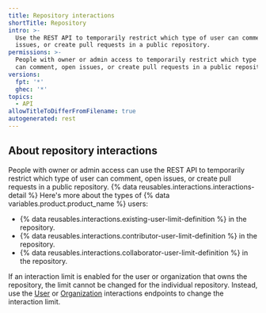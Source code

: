 ```yaml
---
title: Repository interactions
shortTitle: Repository
intro: >-
  Use the REST API to temporarily restrict which type of user can comment, open
  issues, or create pull requests in a public repository.
permissions: >-
  People with owner or admin access to temporarily restrict which type of user
  can comment, open issues, or create pull requests in a public repository.
versions:
  fpt: '*'
  ghec: '*'
topics:
  - API
allowTitleToDifferFromFilename: true
autogenerated: rest
---
```


## About repository interactions

People with owner or admin access can use the REST API to temporarily restrict which type of user can comment, open issues, or create pull requests in a public repository. {% data reusables.interactions.interactions-detail %} Here's more about the types of {% data variables.product.product_name %} users:

- {% data reusables.interactions.existing-user-limit-definition %} in the repository.
- {% data reusables.interactions.contributor-user-limit-definition %} in the repository.
- {% data reusables.interactions.collaborator-user-limit-definition %} in the repository.

If an interaction limit is enabled for the user or organization that owns the repository, the limit cannot be changed for the individual repository. Instead, use the [User](#user) or [Organization](#organization) interactions endpoints to change the interaction limit.


<!-- Content after this section is automatically generated -->
